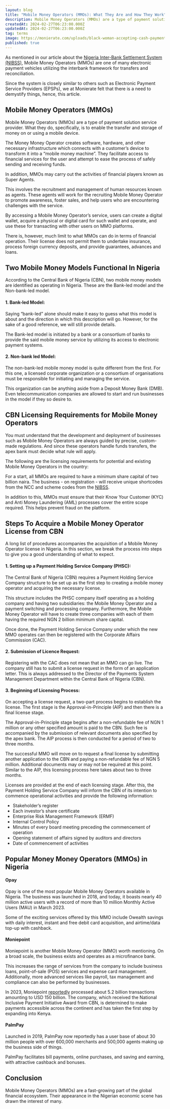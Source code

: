 ```yaml
---
layout: blog
title: "Mobile Money Operators (MMOs): What They Are and How They Work"
description: Mobile Money Operators (MMOs) are a type of payment solution service provider. What they do, specifically, is to enable the transfer and storage of money on or using a mobile device.
createdAt: 2024-02-27T06:23:00.000Z
updatedAt: 2024-02-27T06:23:00.000Z
tag: terms
image: https://monierate.com/uploads/black-woman-accepting-cash-payment.jpg
published: true
---
```

As mentioned in our article about the [Nigeria Inter-Bank Settlement System (NIBSS)](https://monierate.com/blog/nibss-what-it-is-and-how-it-works), Mobile Money Operators (MMOs) are one of many electronic payment vehicles utilizing the interbank framework for transfers and reconciliation.

Since the system is closely similar to others such as Electronic Payment Service Providers (EPSPs), we at Monierate felt that there is a need to demystify things, hence, this article.  


## Mobile Money Operators (MMOs)

Mobile Money Operators (MMOs) are a type of payment solution service provider. What they do, specifically, is to enable the transfer and storage of money on or using a mobile device.

The Money Money Operator creates software, hardware, and other necessary infrastructure which connects with a customer’s device to transform it into a “mobile money machine”. They facilitate access to financial services for the user and attempt to ease the process of safely sending and receiving funds.

In addition, MMOs may carry out the activities of financial players known as Super Agents.

This involves the recruitment and management of human resources known as agents. These agents will work for the recruiting Mobile Money Operator to promote awareness, foster sales, and help users who are encountering challenges with the service.

By accessing a Mobile Money Operator’s service, users can create a digital wallet, acquire a physical or digital card for such wallet and operate, and use these for transacting with other users on MMO platforms.

There is, however, much limit to what MMOs can do in terms of financial operation. Their license does not permit them to undertake insurance, process foreign currency deposits, and provide guarantees, advances and loans. 


## Two Mobile Money Models Functional In Nigeria
According to the Central Bank of Nigeria (CBN), two mobile money models are identified as operating in Nigeria. These are the Bank-led model and the Non-bank-led model.

#### 1. Bank-led Model:

Saying “bank-led” alone should make it easy to guess what this model is about and the direction in which this description will go. However, for the sake of a good reference, we will still provide details.

The Bank-led model is initiated by a bank or a consortium of banks to provide the said mobile money service by utilizing its access to electronic payment systems. 

#### 2. Non-bank led Model:

The non-bank-led mobile money model is quite different from the first. For this one, a licensed corporate organization or a consortium of organisations must be responsible for initiating and managing the service. 

This organization can be anything aside from a Deposit Money Bank (DMB). Even telecommunication companies are allowed to start and run businesses in the model if they so desire to. 


## CBN Licensing Requirements for Mobile Money Operators

You must understand that the development and deployment of businesses such as Mobile Money Operators are always guided by precise, custom-made regulations. And since these operators handle funds transfers, the apex bank must decide what rule will apply. 

The following are the licensing requirements for potential and existing Mobile Money Operators in the country:

For a start, all MMOs are required to have a minimum share capital of two billion naira. The business - on registration - will receive unique shortcodes from the NCC and scheme codes from the [NIBSS](https://monierate.com/blog/nibss-what-it-is-and-how-it-works).

In addition to this, MMOs must ensure that their Know Your Customer (KYC) and Anti Money Laundering (AML) processes cover the entire scope required. This helps prevent fraud on the platform. 

## Steps To Acquire a Mobile Money Operator License from CBN

A long list of procedures accompanies the acquisition of a Mobile Money Operator license in Nigeria. In this section, we break the process into steps to give you a good understanding of what to expect.

#### 1. Setting up a Payment Holding Service Company (PHSC):

The Central Bank of Nigeria (CBN) requires a Payment Holding Service Company structure to be set up as the first step to creating a mobile money operator and acquiring the necessary license. 

This structure includes the PHSC company itself operating as a holding company and having two subsidiaries: the Mobile Money Operator and a payment switching and processing company. Furthermore, the Mobile Money Operator will have to create three companies with each of them having the required NGN 2 billion minimum share capital. 

Once done, the Payment Holding Service Company under which the new MMO operates can then be registered with the Corporate Affairs Commission (CAC). 

#### 2. Submission of Licence Request:

Registering with the CAC does not mean that an MMO can go live. The company still has to submit a license request in the form of an application letter. This is always addressed to the Director of the Payments System Management Department within the Central Bank of Nigeria (CBN). 

#### 3. Beginning of Licensing Process:

On accepting a license request, a two-part process begins to establish the license. The first stage is the Approval-in-Principle (AIP) and then there is a final license stage. 

The Approval-in-Principle stage begins after a non-refundable fee of NGN 1 million or any other specified amount is paid to the CBN. Such fee is accompanied by the submission of relevant documents also specified by the apex bank. The AIP process is then conducted for a period of two to three months.  

The successful MMO will move on to request a final license by submitting another application to the CBN and paying a non-refundable fee of NGN 5 million. Additional documents may or may not be required at this point. Similar to the AIP, this licensing process here takes about two to three months. 

Licenses are provided at the end of each licensing stage. After this, the Payment Holding Service Company will inform the CBN of its intention to commence operational activities and provide the following information:

- Stakeholder’s register
- Each investor’s share certificate
- Enterprise Risk Management Framework (ERMF)
- Internal Control Policy
- Minutes of every board meeting preceding the commencement of operation
- Opening statement of affairs signed by auditors and directors
- Date of commencement of activities

## Popular Money Money Operators (MMOs) in Nigeria

#### Opay

Opay is one of the most popular Mobile Money Operators available in Nigeria. The business was launched in 2018, and today, it boasts nearly 40 million active users with a record of more than 10 million Monthly Active Users (MAU) in March 2023.

Some of the exciting services offered by this MMO include Owealth savings with daily interest, instant and free debit card acquisition, and airtime/data top-up with cashback.

#### Moniepoint

Moniepoint is another Mobile Money Operator (MMO) worth mentioning. On a broad scale, the business exists and operates as a microfinance bank. 

This increases the range of services from the company to include business loans, point-of-sale (POS) services and expense card management. Additionally, more advanced services like payroll, tax management and compliance can also be performed by businesses.

In 2023, Moniepoint [reportedly](https://techcabal.com/2024/01/26/moniepoint-2023-numbers/) processed about 5.2 billion transactions amounting to USD 150 billion. The company, which received the National Inclusive Payment Initiative Award from CBN, is determined to make payments accessible across the continent and has taken the first step by expanding into Kenya. 

#### PalmPay
Launched in 2019, PalmPay now reportedly has a user base of about 30 million people with over 600,000 merchants and 500,000 agents making up the business side of things. 

PalmPay facilitates bill payments, online purchases, and saving and earning, with attractive cashback and bonuses. 


## Conclusion

Mobile Money Operators (MMOs) are a fast-growing part of the global financial ecosystem. Their appearance in the Nigerian economic scene has drawn the interest of many.

